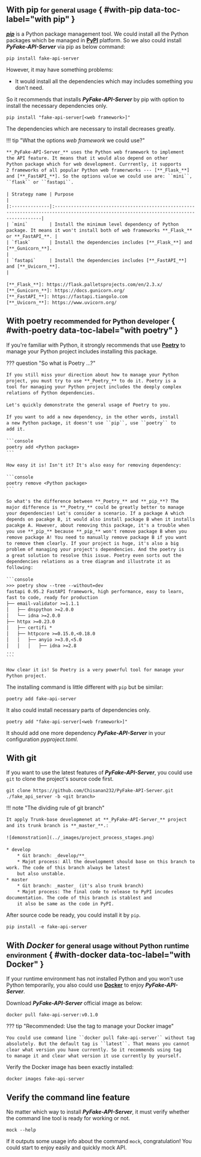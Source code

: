 ## With pip <small>for general usage</small> { #with-pip data-toc-label="with pip" }

[**_pip_**](https://pip.pypa.io/en/stable/) is a Python package management tool. We could install all the Python packages
which be managed in [**PyPI**](https://pypi.org/) platform. So we also could install **_PyFake-API-Server_** via pip as below command:

```console
pip install fake-api-server
```

However, it may have something problems:

* It would install all the dependencies which may includes something you don't need. 

So it recommends that installs **_PyFake-API-Server_** by pip with option to install the necessary dependencies only.

```console
pip install "fake-api-server[<web framework>]"
```

The dependencies which are necessary to install decreases greatly.

!!! tip "What the options _web framework_ we could use?"

    **_PyFake-API-Server_** uses the Python web framework to implement
    the API feature. It means that it would also depend on other
    Python package which for web development. Currrently, it supports
    2 frameworks of all popular Python web framerworks --- [**_Flask_**]
    and [**_FastAPI_**]. So the options value we could use are: ``mini``,
    ``flask`` or ``fastapi``.
    
    | Strategy name | Purpose                                                                                                                                |
    |:--------------|:---------------------------------------------------------------------------------------------------------------------------------------|
    | `mini`        | Install the minimum level dependency of Python package. It means it won't install both of web frameworks **_Flask_** or **_FastAPI_**. |
    | `flask`       | Install the dependencies includes [**_Flask_**] and [**_Gunicorn_**].                                                                  |
    | `fastapi`     | Install the dependencies includes [**_FastAPI_**] and [**_Uvicorn_**].                                                                 |
    
    [**_Flask_**]: https://flask.palletsprojects.com/en/2.3.x/
    [**_Gunicorn_**]: https://docs.gunicorn.org/
    [**_FastAPI_**]: https://fastapi.tiangolo.com
    [**_Uvicorn_**]: https://www.uvicorn.org/


## With poetry <small>recommended for Python developer</small> { #with-poetry data-toc-label="with poetry" }

If you're familiar with Python, it strongly recommends that use [**Poetry**] to manage your Python project includes installing
this package.

[**Poetry**]: https://python-poetry.org/docs/

??? question "So what is Poetry ...?"
    
    If you still miss your direction about how to manage your Python
    project, you must try to use **_Poetry_** to do it. Poetry is a
    tool for managing your Python project includes the deeply complex
    relations of Python dependencies.
    
    Let's quickly demonstrate the general usage of Poetry to you.
    
    If you want to add a new dependency, in the other words, install
    a new Python package, it doesn't use ``pip``, use ``poetry`` to
    add it.
    
    ```console
    poetry add <Python package>
    ```
    
    How easy it is! Isn't it? It's also easy for removing dependency:
    
    ```console
    poetry remove <Python package>
    ```
    
    So what's the difference between **_Poetry_** and **_pip_**? The
    major difference is **_Poetry_** could be greatly better to manage
    your dependencies! Let's consider a scenario. If a package A which
    depends on pacakge B, it would also install package B when it installs
    pacakge A. However, about removing this package, it's a trouble when
    you use **_pip_** because **_pip_** won't remove package B when you
    remove package A! You need to manually remove package B if you want
    to remove them clearly. If your project is huge, it's also a big
    problem of managing your project's dependencies. And the poetry is
    a great solution to resolve this issue. Poetry even sorts out the
    dependencies relations as a tree diagram and illustrate it as following:
    
    ```console
    >>> poetry show --tree --without=dev
    fastapi 0.95.2 FastAPI framework, high performance, easy to learn, fast to code, ready for production
    ├── email-validator >=1.1.1
    │   ├── dnspython >=2.0.0
    │   └── idna >=2.0.0
    ├── httpx >=0.23.0
    │   ├── certifi *
    │   ├── httpcore >=0.15.0,<0.18.0
    │   │   ├── anyio >=3.0,<5.0
    │   │   │   ├── idna >=2.8
    ...
    ```
    
    How clear it is! So Poetry is a very powerful tool for manage your
    Python project.


The installing command is little different with ``pip`` but be similar:

```console
poetry add fake-api-server
```

It also could install necessary parts of dependencies only.

```console
poetry add "fake-api-server[<web framework>]"
```

It should add one more dependency **_PyFake-API-Server_** in your configuration _pyproject.toml_.

## With git

If you want to use the latest features of **_PyFake-API-Server_**, you could use ``git`` to clone the project's source code first.

```console
git clone https://github.com/Chisanan232/PyFake-API-Server.git ./fake_api_server -b <git branch>
```

!!! note "The dividing rule of git branch"

    It apply Trunk-base developmenet at **_PyFake-API-Server_** project and its trunk branch is **_master_**.:

    ![demonstration](../_images/project_process_stages.png)
    
    * develop
        * Git branch: _develop/**_
        * Majot process: All the development should base on this branch to work. The code of this branch always be latest
        but also unstable.
    * master
        * Git branch: _master_ (it's also trunk branch)
        * Majot process: The final code to release to PyPI incudes documentation. The code of this branch is stablest and
        it also be same as the code in PyPI.


After source code be ready, you could install it by ``pip``.

```console
pip install -e fake-api-server
```

## With _Docker_ <small>for general usage without Python runtime environment</small> { #with-docker data-toc-label="with Docker" }

If your runtime environment has not installed Python and you won't use Python temporarily, you also could use [**Docker**] to
enjoy **_PyFake-API-Server_**.

[**Docker**]: https://hub.docker.com/repository/docker/chisanan232/pyfake-api-server/general

Download **_PyFake-API-Server_** official image as below:

```console
docker pull fake-api-server:v0.1.0
```

??? tip "Recommended: Use the tag to manage your Docker image"

    You could use command line ``docker pull fake-api-server`` without tag
    absolutely. But the default tag is ``latest``. That means you cannot
    clear what version you have currently. So it recommends using tag
    to manage it and clear what version it use currently by yourself.

Verify the Docker image has been exactly installed:

```console
docker images fake-api-server
```


## Verify the command line feature

No matter which way to install **_PyFake-API-Server_**, it must verify whether the command line tool is ready for working or not.

```console
mock --help
```

If it outputs some usage info about the command ``mock``, congratulation! You could start to enjoy easily and quickly
mock API.
